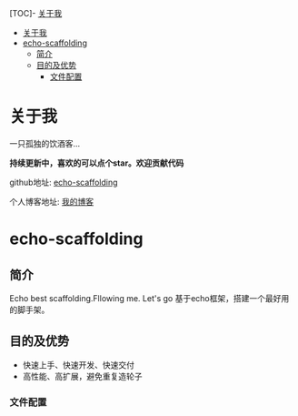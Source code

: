 [TOC]- [关于我](#关于我)
- [关于我](#关于我)
- [echo-scaffolding](#echo-scaffolding)
  - [简介](#简介)
  - [目的及优势](#目的及优势)
    - [文件配置](#文件配置)
# 关于我
一只孤独的饮酒客...

**持续更新中，喜欢的可以点个star。欢迎贡献代码**

github地址: <a href="https://github.com/jeffcail/echo-scaffolding" target="_blank">echo-scaffolding</a>

个人博客地址: <a href="https://blog.caixiaoxin.cn/?p=757" target="_blank">我的博客</a>


# echo-scaffolding



## 简介
Echo best scaffolding.Fllowing me. Let's go
基于echo框架，搭建一个最好用的脚手架。



## 目的及优势

* 快速上手、快速开发、快速交付
* 高性能、高扩展，避免重复造轮子



### 文件配置


